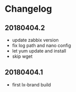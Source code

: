 # Changelog

## 20180404.2

* update zabbix version
* fix log path and nano config
* let yum update and install
* skip wget

## 20180404.1

* first lx-brand build
